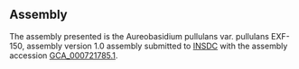 

Assembly
--------

The assembly presented is the Aureobasidium pullulans var. pullulans
EXF-150, assembly version 1.0 assembly submitted to
[INSDC](http://www.insdc.org) with the assembly accession
[GCA\_000721785.1](http://www.ebi.ac.uk/ena/data/view/GCA_000721785.1).
